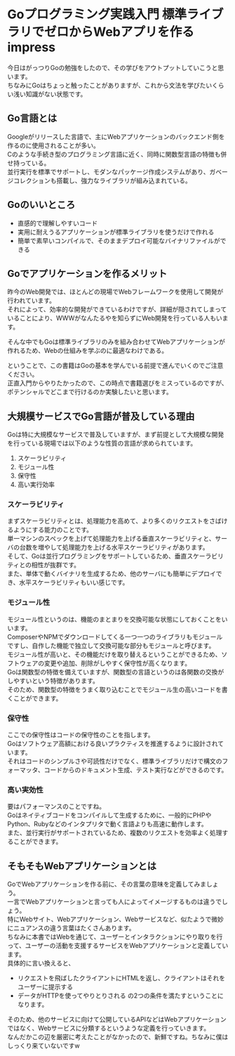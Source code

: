 # Goプログラミング実践入門 標準ライブラリでゼロからWebアプリを作る impress
今日はがっつりGoの勉強をしたので、その学びをアウトプットしていこうと思います。  
ちなみにGoはちょっと触ったことがありますが、これから文法を学びたいくらい浅い知識がない状態です。

## Go言語とは
Googleがリリースした言語で、主にWebアプリケーションのバックエンド側を作るのに使用されることが多い。  
Cのような手続き型のプログラミング言語に近く、同時に関数型言語の特徴も併せ持っている。  
並行実行を標準でサポートし、モダンなパッケージ作成システムがあり、ガベージコレクションも搭載し、強力なライブラリが組み込まれている。  

## Goのいいところ
- 直感的で理解しやすいコード
- 実用に耐えうるアプリケーションが標準ライブラリを使うだけで作れる
- 簡単で素早いコンパイルで、そのままデプロイ可能なバイナリファイルができる

## Goでアプリケーションを作るメリット
昨今のWeb開発では、ほとんどの現場でWebフレームワークを使用して開発が行われています。  
それによって、効率的な開発ができているわけですが、詳細が隠されてしまっていることにより、WWWがなんたるやを知らずにWeb開発を行っている人もいます。

そんな中でもGoは標準ライブラリのみを組み合わせてWebアプリケーションが作れるため、Webの仕組みを学ぶのに最適なわけである。

ということで、この書籍はGoの基本を学んでいる前提で進んでいくのでご注意ください。  
正直入門からやりたかったので、この時点で書籍選びをミスっているのですが、ポテンシャルでどこまで行けるのか実験したいと思います。  

## 大規模サービスでGo言語が普及している理由
Goは特に大規模なサービスで普及していますが、まず前提として大規模な開発を行っている現場では以下のような性質の言語が求められています。  
1. スケーラビリティ
2. モジュール性
3. 保守性
4. 高い実行効率

### スケーラビリティ
まずスケーラビリティとは、処理能力を高めて、より多くのリクエストをさばけるようにする能力のことです。  
単一マシンのスペックを上げて処理能力を上げる垂直スケーラビリティと、サーバの台数を増やして処理能力を上げる水平スケーラビリティがあります。  
そして、Goは並行プログラミングをサポートしているため、垂直スケーラビリティとの相性が抜群です。  
また、単体で動くバイナリを生成するため、他のサーバにも簡単にデプロイでき、水平スケーラビリティもいい感じです。  

### モジュール性
モジュール性というのは、機能のまとまりを交換可能な状態にしておくことをいいます。  
ComposerやNPMでダウンロードしてくる一つ一つのライブラリもモジュールですし、自作した機能で独立して交換可能な部分もモジュールと呼びます。  
モジュール性が高いと、その機能だけを取り替えるということができるため、ソフトウェアの変更や追加、削除がしやすく保守性が高くなります。  
Goは関数型の特徴を備えていますが、関数型の言語というのは各関数の交換がしやすいという特徴があります。  
そのため、関数型の特徴をうまく取り込むことでモジュール生の高いコードを書くことができます。  

### 保守性
ここでの保守性はコードの保守性のことを指します。  
Goはソフトウェア高額における良いプラクティスを推進するように設計されています。  
それはコードのシンプルさや可読性だけでなく、標準ライブラリだけで構文のフォーマッタ、コードからのドキュメント生成、テスト実行などができるのです。  

### 高い実効性
要はパフォーマンスのことですね。  
Goはネイティブコードをコンパイルして生成するために、一般的にPHPやPython、Rubyなどのインタプリタで動く言語よりも高速に動作します。  
また、並行実行がサポートされているため、複数のリクエストを効率よく処理することができます。  

## そもそもWebアプリケーションとは
GoでWebアプリケーションを作る前に、その言葉の意味を定義してみましょう。  
一言でWebアプリケーションと言っても人によってイメージするものは違うでしょう。  
特にWebサイト、Webアプリケーション、Webサービスなど、似たようで微妙にニュアンスの違う言葉はたくさんあります。  
ちなみに本書ではWebを通じて、ユーザーとインタラクションにやり取りを行って、ユーザーの活動を支援するサービスをWebアプリケーションと定義しています。  
具体的に言い換えると、
- リクエストを飛ばしたクライアントにHTMLを返し、クライアントはそれをユーザーに提示する
- データがHTTPを使ってやりとりされる
の2つの条件を満たすということになります。  

そのため、他のサービスに向けて公開しているAPIなどはWebアプリケーションではなく、Webサービスに分類するというような定義を行っていきます。  
なんだかこの辺を厳密に考えたことがなかったので、新鮮ですね。ちなみに僕はしっくり来ていないですw

